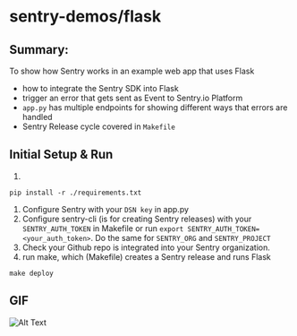 # sentry-demos/flask

## Summary:
To show how Sentry works in an example web app that uses Flask
- how to integrate the Sentry SDK into Flask
- trigger an error that gets sent as Event to Sentry.io Platform
- `app.py` has multiple endpoints for showing different ways that errors are handled
- Sentry Release cycle covered in `Makefile`

## Initial Setup & Run
1.
```
pip install -r ./requirements.txt
```
1. Configure Sentry with your `DSN key` in app.py
2. Configure sentry-cli (is for creating Sentry releases) with your `SENTRY_AUTH_TOKEN` in Makefile or run `export SENTRY_AUTH_TOKEN=<your_auth_token>`. Do the same for `SENTRY_ORG` and `SENTRY_PROJECT`
3. Check your Github repo is integrated into your Sentry organization.
4. run make, which (Makefile) creates a Sentry release and runs Flask
```
make deploy
```

## GIF
![Alt Text](sentry-demos-flask.gif)